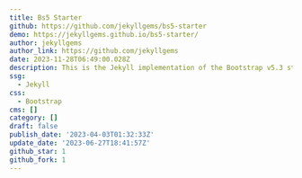 ```yaml
---
title: Bs5 Starter
github: https://github.com/jekyllgems/bs5-starter
demo: https://jekyllgems.github.io/bs5-starter/
author: jekyllgems
author_link: https://github.com/jekyllgems
date: 2023-11-28T06:49:00.028Z
description: This is the Jekyll implementation of the Bootstrap v5.3 starter template.
ssg:
  - Jekyll
css:
  - Bootstrap
cms: []
category: []
draft: false
publish_date: '2023-04-03T01:32:33Z'
update_date: '2023-06-27T18:41:57Z'
github_star: 1
github_fork: 1
---
```

